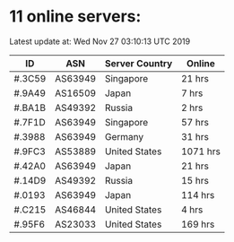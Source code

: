 # 11 online servers:

Latest update at: Wed Nov 27 03:10:13 UTC 2019

| ID | ASN | Server Country | Online |
| -- | --- | -------------- | ------ |
| #.3C59 | AS63949 | Singapore | 21 hrs |
| #.9A49 | AS16509 | Japan | 7 hrs |
| #.BA1B | AS49392 | Russia | 2 hrs |
| #.7F1D | AS63949 | Singapore | 57 hrs |
| #.3988 | AS63949 | Germany | 31 hrs |
| #.9FC3 | AS53889 | United States | 1071 hrs |
| #.42A0 | AS63949 | Japan | 21 hrs |
| #.14D9 | AS49392 | Russia | 15 hrs |
| #.0193 | AS63949 | Japan | 114 hrs |
| #.C215 | AS46844 | United States | 4 hrs |
| #.95F6 | AS23033 | United States | 169 hrs |


